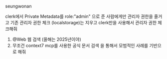 seungwonan

clerk에서 Private Metadata를 role:"admin" 으로 준 사람에게만 관리자 권한을 줄거고 기존 관리자 권한 체크 (localstorage)는 지우고 clerk만을 사용해서 관리자 권한 체크해줘

1. @Web 웹 검색 (올해는 2025년이야)
2. 무조건 context7 mcp를 사용한 공식 문서 검색
을 통해서 모범적인 사례를 기반으로 해줘
